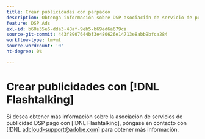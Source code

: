 ```yaml
---
title: Crear publicidades con parpadeo
description: Obtenga información sobre DSP asociación de servicio de publicidad gratuita con Flashtalk.
feature: DSP Ads
exl-id: b60e35e6-dda3-48af-9eb5-b69ed6a679ca
source-git-commit: 443f8907644bf3e480626e14713e8abb9bfca284
workflow-type: tm+mt
source-wordcount: '0'
ht-degree: 0%

---
```


# Crear publicidades con [!DNL Flashtalking]

Si desea obtener más información sobre la asociación de servicios de publicidad DSP pago con [!DNL Flashtalking], póngase en contacto con [!DNL adcloud-support@adobe.com] para obtener más información.
